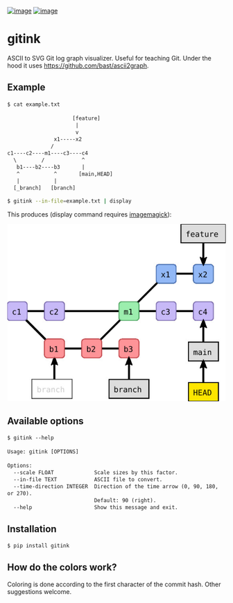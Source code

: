 [![image](https://github.com/bast/gitink/workflows/Test/badge.svg)](https://github.com/bast/gitink/actions)
[![image](https://img.shields.io/badge/license-%20MPL--v2.0-blue.svg)](LICENSE)


# gitink

ASCII to SVG Git log graph visualizer. Useful for teaching Git.
Under the hood it uses https://github.com/bast/ascii2graph.


## Example

```console
$ cat example.txt

                     [feature]
                      |
                      v
               x1-----x2
              /
c1----c2----m1----c3----c4
  \        /            ^
   b1----b2----b3       |
   ^           ^       [main,HEAD]
   |           |
  [_branch]   [branch]
```

```bash
$ gitink --in-file=example.txt | display
```

This produces (display command requires
[imagemagick](https://www.imagemagick.org)):

![git log graph example](img/example.jpg)


## Available options

```console
$ gitink --help

Usage: gitink [OPTIONS]

Options:
  --scale FLOAT             Scale sizes by this factor.
  --in-file TEXT            ASCII file to convert.
  --time-direction INTEGER  Direction of the time arrow (0, 90, 180, or 270).
                            Default: 90 (right).
  --help                    Show this message and exit.
```


## Installation

```bash
$ pip install gitink
```


## How do the colors work?

Coloring is done according to the first character of the commit hash.  Other
suggestions welcome.
